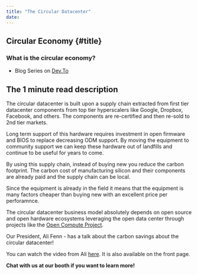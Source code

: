 ```yaml
---
title: "The Circular Datacenter"
date: 
---
```


## Circular Economy {#title}

### What is the circular economy?

* Blog Series on [Dev.To](https://dev.to/sesame_engineering/let-s-talk-about-the-circular-data-center-2b63)

## The 1 minute read description

The circular datacenter is built upon a supply chain extracted
from first tier datacenter components from top tier hyperscalers
like Google, Dropbox, Facebook, and others. The components are
re-certified and then re-sold to 2nd tier markets.

Long term support of this hardware requires investment in open firmware and BIOS to replace decreasing
ODM support. By moving the equipment to community support we can keep these hardware out of landfills
and continue to be useful for years to come.

By using this supply chain, instead of buying new you reduce the
carbon footprint. The carbon cost of manufacturing silicon and
their components are already paid and the supply chain can be local.

Since the equipment is already in the field it means that the
equipment is many factors cheaper than buying new with an excellent
price per perforamnce.

The circular datacenter business model absolutely depends on open source and open hardware ecosystems leveraging the open data center through projects like the [Open Compute Project](https://opencompute.org/).

Our President, Ali Fenn - has a talk about the carbon savings about the circular datacenter!

You can watch the video from Ali [here](https://video.fosdem.org/2021/stands/sesame/sesame_video4.webm). It is also available on the front page.


**Chat with us at our booth if you want to learn more!**


